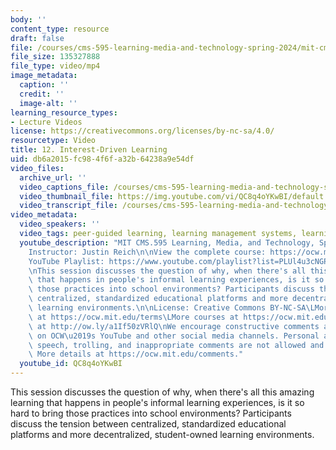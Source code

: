 ```yaml
---
body: ''
content_type: resource
draft: false
file: /courses/cms-595-learning-media-and-technology-spring-2024/mit-cms595-s24-session-12_360p_16_9.mp4
file_size: 135327888
file_type: video/mp4
image_metadata:
  caption: ''
  credit: ''
  image-alt: ''
learning_resource_types:
- Lecture Videos
license: https://creativecommons.org/licenses/by-nc-sa/4.0/
resourcetype: Video
title: 12. Interest-Driven Learning
uid: db6a2015-fc98-4f6f-a32b-64238a9e54df
video_files:
  archive_url: ''
  video_captions_file: /courses/cms-595-learning-media-and-technology-spring-2024/1Ebei2CikUA7glTtA35oZP7EN_dN7RHm6_transcript.webvtt
  video_thumbnail_file: https://img.youtube.com/vi/QC8q4oYKwBI/default.jpg
  video_transcript_file: /courses/cms-595-learning-media-and-technology-spring-2024/1Ebei2CikUA7glTtA35oZP7EN_dN7RHm6_transcript.pdf
video_metadata:
  video_speakers: ''
  video_tags: peer-guided learning, learning management systems, learning infrastructures
  youtube_description: "MIT CMS.595 Learning, Media, and Technology, Spring 2024\n\
    Instructor: Justin Reich\n\nView the complete course: https://ocw.mit.edu/courses/cms-595-learning-media-and-technology-spring-2024/\n\
    YouTube Playlist: https://www.youtube.com/playlist?list=PLUl4u3cNGP62o50fmQKmfbn8HKPvdx9hK\n\
    \nThis session discusses the question of why, when there's all this amazing learning\
    \ that happens in people's informal learning experiences, is it so hard to bring\
    \ those practices into school environments? Participants discuss the tension between\
    \ centralized, standardized educational platforms and more decentralized, student-owned\
    \ learning environments.\n\nLicense: Creative Commons BY-NC-SA\LMore information\
    \ at https://ocw.mit.edu/terms\LMore courses at https://ocw.mit.edu\LSupport OCW\
    \ at http://ow.ly/a1If50zVRlQ\nWe encourage constructive comments and discussion\
    \ on OCW\u2019s YouTube and other social media channels. Personal attacks, hate\
    \ speech, trolling, and inappropriate comments are not allowed and may be removed.\
    \ More details at https://ocw.mit.edu/comments."
  youtube_id: QC8q4oYKwBI
---
```

This session discusses the question of why, when there's all this amazing learning that happens in people's informal learning experiences, is it so hard to bring those practices into school environments? Participants discuss the tension between centralized, standardized educational platforms and more decentralized, student-owned learning environments.